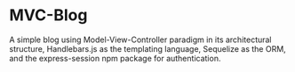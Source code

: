 # MVC-Blog
A simple blog using Model-View-Controller paradigm in its architectural structure, Handlebars.js as the templating language, Sequelize as the ORM, and the express-session npm package for authentication.
